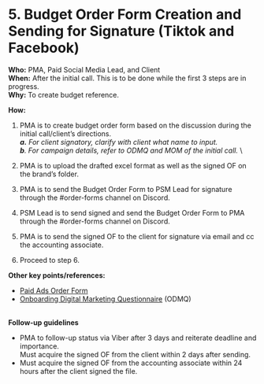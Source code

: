 # 5. Budget Order Form Creation and Sending for Signature (Tiktok and Facebook)

**Who:** PMA, Paid Social Media Lead, and Client \
**When:** After the initial call. This is to be done while the first 3 steps are in progress. \
**Why:** To create budget reference.&#x20;

**How:**&#x20;

1. PMA is to create budget order form based on the discussion during the initial call/client’s directions. \
   _**a.** For client signatory, clarify with client what name to input._ \
   _**b**. For campaign details, refer to ODMQ and MOM of the initial call._ \

2. PMA is to upload the drafted excel format as well as the signed OF on the brand’s folder.&#x20;
3. PMA is to send the Budget Order Form to PSM Lead for signature through the #order-forms channel on Discord.&#x20;
4. PSM Lead is to send signed and send the Budget Order Form to PMA through the #order-forms channel on Discord.&#x20;
5. PMA is to send the signed OF to the client for signature via email and cc the accounting associate.&#x20;
6. Proceed to step 6.&#x20;



**Other key points/references:**&#x20;

* [Paid Ads Order Form](https://traffixph.sharepoint.com/sites/Traffix/\_layouts/15/guestaccess.aspx?guestaccesstoken=o8fYlhd%2BBS3vEaONsWcuhjgsElzFRYLze9YqicuLPvg%3D\&docid=2\_19faf9d99f4074e14844808b81ca8761b\&rev=1\&e=GxMRAf)&#x20;
* [Onboarding Digital Marketing Questionnaire](https://forms.office.com/Pages/DesignPage.aspx?fragment=FormId%3DCjBJjfSkb0O\_m995etRMdLCM50Xk\_rdDqhSezyYzsGZUMjVPOVIySEwxS05GSzZFRFNSUFNZTTNaMCQlQCN0PWcu%26Token%3D0ad35308dbc84230b5623530b59c29e5) (ODMQ)&#x20;

\
**Follow-up guidelines** &#x20;

* PMA to follow-up status via Viber after 3 days and reiterate deadline and importance. \
  Must acquire the signed OF from the client within 2 days after sending.&#x20;
* Must acquire the signed OF from the accounting associate within 24 hours after the client signed the file.&#x20;
